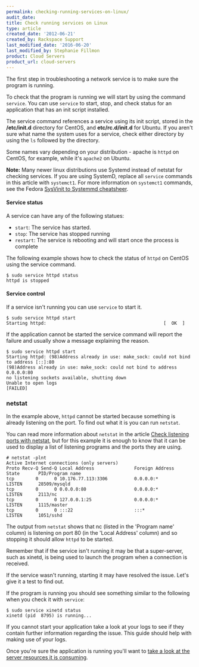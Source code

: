```yaml
---
permalink: checking-running-services-on-linux/
audit_date:
title: Check running services on Linux
type: article
created_date: '2012-06-21'
created_by: Rackspace Support
last_modified_date: '2016-06-20'
last_modified_by: Stephanie Fillmon
product: Cloud Servers
product_url: cloud-servers
---
```


The first step in troubleshooting a network service is to make sure the
program is running.

To check that the program is running we will start by using the command
`service`. You can use `service` to start, stop, and check status for an
application that has an init script installed.

The service command references a service using its init script, stored
in the **/etc/init.d** directory for CentOS, and **etc/rc.d/init.d** for Ubuntu. If you aren't sure what name the system uses for a service,  check either directory by using the `ls` followed by the directory.

Some names vary depending on your distribution - apache is `httpd` on
CentOS, for example, while it's `apache2` on Ubuntu.

**Note:** Many newer linux distributions use Systemd instead of netstat for checking services. If you are using SystemD, replace all `service` commands in this article with `systemct1`. For more information on `systemct1` commands, see the Fedora [SysVinit to Systemmd cheatsheer](https://fedoraproject.org/wiki/SysVinit_to_Systemd_Cheatsheet).

#### Service status

A service can have any of the following statues:

- `start`: The service has started.
- `stop`: The service has stopped running
- `restart`: The service is rebooting and will start once the process is complete

The following example shows how to check the status of `httpd` on CentOS
using the service command.

    $ sudo service httpd status
    httpd is stopped

#### Service control

If a service isn't running you can use `service` to start it.

    $ sudo service httpd start
    Starting httpd:                                            [  OK  ]

If the application cannot be started the service command will report the
failure and usually show a message explaining the reason.

    $ sudo service httpd start
    Starting httpd: (98)Address already in use: make_sock: could not bind to address [::]:80
    (98)Address already in use: make_sock: could not bind to address 0.0.0.0:80
    no listening sockets available, shutting down
    Unable to open logs
    [FAILED]

### netstat

In the example above, `httpd` cannot be started because something is
already listening on the port. To find out what it is you can run
`netstat`.

You can read more information about `netstat` in the article [Check listening ports with netstat](/how-to/checking-listening-ports-with-netstat),
but for this example it is enough to know that it can be used to display
a list of listening programs and the ports they are using.

    # netstat -plnt
    Active Internet connections (only servers)
    Proto Recv-Q Send-Q Local Address               Foreign Address             State       PID/Program name
    tcp        0      0 10.176.77.113:3306          0.0.0.0:*                   LISTEN      28509/mysqld
    tcp        0      0 0.0.0.0:80                  0.0.0.0:*                   LISTEN      2113/nc
    tcp        0      0 127.0.0.1:25                0.0.0.0:*                   LISTEN      1115/master
    tcp        0      0 :::22                       :::*                        LISTEN      1051/sshd

The output from `netstat` shows that nc (listed in the 'Program name'
column) is listening on port 80 (in the 'Local Address' column) and so
stopping it should allow `httpd` to be started.

Remember that if the service isn't running it may be that a
super-server, such as xinetd, is being used to launch the program when a
connection is received.

If the service wasn't running, starting it may have resolved the issue.
Let's give it a test to find out.

If the program is running you should see something similar to the
following when you check it with `service`:

    $ sudo service xinetd status
    xinetd (pid  8795) is running...

If you cannot start your application take a look at your logs to see if
they contain further information regarding the issue. This guide should
help with making use of your logs.

Once you're sure the application is running you'll want to [take a look at the server resources it is consuming](/how-to/checking-system-load-on-linux).
